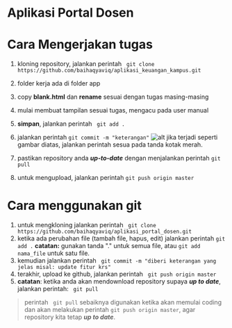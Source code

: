 # Aplikasi Portal Dosen

# Cara Mengerjakan tugas
1. kloning repository, jalankan perintah ``` git clone https://github.com/baihaqyaviq/aplikasi_keuangan_kampus.git```
2. folder kerja ada di folder app
3. copy **blank.html** dan **rename** sesuai dengan tugas masing-masing
4. mulai membuat tampilan sesuai tugas, mengacu pada user manual
5. **simpan**, jalankan perintah ``` git add .```
6. jalankan perintah ``` git commit -m "keterangan" ```
![alt](https://github.com/baihaqyaviq/aplikasi_portal_mahasiswa/blob/master/contoh_error.png)
jika terjadi seperti gambar diatas, jalankan perintah sesua pada tanda kotak merah.

7. pastikan repository anda ***up-to-date*** dengan menjalankan perintah ``` git pull ```
8. untuk mengupload, jalankan perintah ```git push origin master```

# Cara menggunakan git
1. untuk mengkloning jalankan perintah ``` git clone https://github.com/baihaqyaviq/aplikasi_portal_dosen.git```
2. ketika ada perubahan file (tambah file, hapus, edit)
jalankan perintah ``` git add . ``` 
**catatan:** gunakan tanda "." untuk semua file, atau ```git add nama_file``` untuk satu file.
3. kemudian jalankan perintah ``` git commit -m "diberi keterangan yang jelas misal: update fitur krs"```
4. terakhir, upload ke github, jalankan perintah ``` git push origin master```
5. **catatan**: ketika anda akan mendownload repository supaya ***up to date***, jalankan perintah: ``` git pull```

>perintah ``` git pull``` sebaiknya digunakan ketika akan memulai coding dan akan melakukan perintah ``` git push origin master ```, agar repository kita tetap ***up to date***.